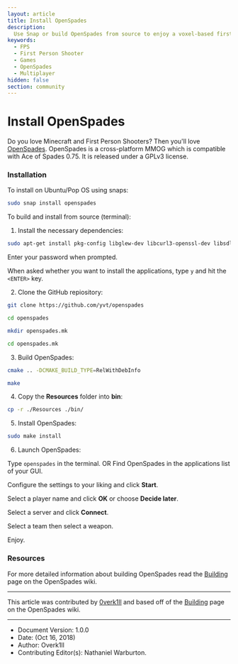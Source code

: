 ```yaml
---
layout: article
title: Install OpenSpades
description: 
  Use Snap or build OpenSpades from source to enjoy a voxel-based first person shooter.
keywords:
  - FPS
  - First Person Shooter
  - Games
  - OpenSpades
  - Multiplayer
hidden: false
section: community
---
```


# Install OpenSpades

Do you love Minecraft and First Person Shooters? Then you'll love [OpenSpades](https://openspades.yvt.jp/). OpenSpades is a cross-platform MMOG which is compatible with Ace of Spades 0.75. It is released under a GPLv3 license.

### Installation

To install on Ubuntu/Pop OS using snaps:

```bash
sudo snap install openspades
```

To build and install from source (terminal):

1. Install the necessary dependencies:

```bash
sudo apt-get install pkg-config libglew-dev libcurl3-openssl-dev libsdl2-dev libsdl2-image-dev libalut-dev xdg-utils libfreetype6-dev libopus-dev libopusfile-dev libjpeg-dev libxinerama-dev libxft-dev git cmake imagemagick
```

Enter your password when prompted.

When asked whether you want to install the applications, type `y` and hit the `<ENTER>` key.

2. Clone the GitHub repiository:

```bash
git clone https://github.com/yvt/openspades
```

```bash
cd openspades
```

```bash
mkdir openspades.mk
```

```bash
cd openspades.mk
```

3. Build OpenSpades:

```bash
cmake .. -DCMAKE_BUILD_TYPE=RelWithDebInfo
```

```bash
make
```

4. Copy the **Resources** folder into **bin**:

```bash
cp -r ./Resources ./bin/
```

5. Install OpenSpades:

```bash
sudo make install
```

6. Launch OpenSpades:

Type `openspades` in the terminal. OR Find OpenSpades in the applications list of your GUI.

Configure the settings to your liking and click **Start**.

Select a player name and click **OK** or choose **Decide later**.

Select a server and click **Connect**.

Select a team then select a weapon.

Enjoy.

### Resources

For more detailed information about building OpenSpades read the [Building](https://github.com/yvt/openspades/wiki/Building) page on the OpenSpades wiki.

---

This article was contributed by [0verk1ll](https://github.com/0verk1ll) and based off of the [Building](https://github.com/yvt/openspades/wiki/Building) page on the OpenSpades wiki.

---

- Document Version: 1.0.0
- Date: (Oct 16, 2018)
- Author: Overk1ll
- Contributing Editor(s): Nathaniel Warburton.
